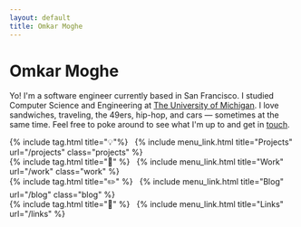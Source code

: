 ```yaml
---
layout: default
title: Omkar Moghe
---
```


# Omkar Moghe

Yo! I'm a software engineer currently based in <span class="san_francisco">S</span>an <span class="san_francisco">F</span>rancisco. I studied Computer Science and Engineering at <a href="https://cse.engin.umich.edu/">The University of <span class="umich">M</span>ichigan</a>. I love sandwiches, traveling, the <span class="sf_49ers">49</span>ers, hip-hop, and cars &mdash; sometimes at the same time. Feel free to poke around to see what I'm up to and get in [touch](/links).

<div class="with-tag">
  {% include tag.html title="💡"%}
  &nbsp;
  {% include menu_link.html title="Projects" url="/projects" class="projects" %}
</div>
<div class="with-tag">
  {% include tag.html title="🦉" %}
  &nbsp;
  {% include menu_link.html title="Work" url="/work" class="work" %}
</div>
<div class="with-tag">
  {% include tag.html title="✏️" %}
  &nbsp;
  {% include menu_link.html title="Blog" url="/blog" class="blog" %}
</div>
<div class="with-tag">
  {% include tag.html title="🔗" %}
  &nbsp;
  {% include menu_link.html title="Links" url="/links" %}
</div>
